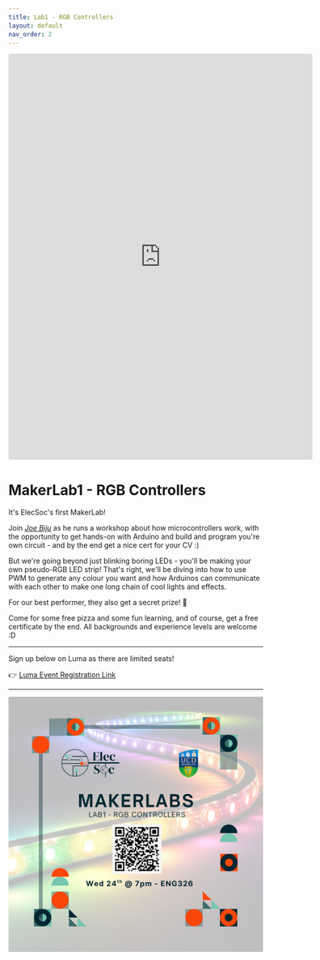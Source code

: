 ```yaml
---
title: Lab1 - RGB Controllers
layout: default
nav_order: 2
---
```


<iframe
  src="https://luma.com/embed/event/evt-9rArTrjfQiNlEcA/simple"
  width="600"
  height="800"
  frameborder="0"
  style="border: 1px solid #bfcbda88; border-radius: 4px;"
  allow="fullscreen; payment"
  aria-hidden="false"
  tabindex="0"
></iframe>  

# MakerLab1 - RGB Controllers
It's ElecSoc's first MakerLab!

Join [*Joe Biju*](https://www.linkedin.com/in/joebiju456/) as he runs a workshop about how microcontrollers work, with the opportunity to get hands-on with Arduino and build and program you're own circuit - and by the end get a nice cert for your CV :)

But we're going beyond just blinking boring LEDs - you'll be making your own pseudo-RGB LED strip! That's right, we'll be diving into how to use PWM to generate any colour you want and how Arduinos can communicate with each other to make one long chain of cool lights and effects.

For our best performer, they also get a secret prize! 👀

Come for some free pizza and some fun learning, and of course, get a free certificate by the end. All backgrounds and experience levels are welcome :D

----
Sign up below on Luma as there are limited seats!

👉 [Luma Event Registration Link](https://luma.com/6z2osr7w)

----
![MakerLab1 Poster](../assets/images/MakerLab1-Poster.png)